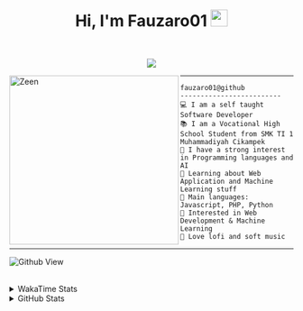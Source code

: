 <h1 align="center">
Hi, I'm Fauzaro01
  <img src="https://media.giphy.com/media/hvRJCLFzcasrR4ia7z/giphy.gif" width="30"></h1>
<br/>

<p align="center">
  <a href="https://github.com/DenverCoder1/readme-typing-svg">
    <img src="https://readme-typing-svg.herokuapp.com?lines=Chill%20and%20Coding;Full+Stack+Web+Developer;Student;Software%20Develover;Always%20learning%20new%20things&center=true&width=380&height=45">
  </a>
</p>

<img align="left" src="https://media.tenor.com/pNQi8B0fo1UAAAAi/gura-dance.gif" alt="Zeen" width="300" height="300" />
<hr>

```
fauzaro01@github
-------------------------
💻 I am a self taught Software Developer
📚 I am a Vocational High School Student from SMK TI 1 Muhammadiyah Cikampek
📝 I have a strong interest in Programming languages and AI
🌱 Learning about Web Application and Machine Learning stuff
🌟 Main languages: Javascript, PHP, Python
🚩 Interested in Web Development & Machine Learning
🎵 Love lofi and soft music 
```

<hr>

![Github View](https://komarev.com/ghpvc/?username=fauzaro01&style=flat-square)
<br><br>
<details>
  <summary>
     WakaTime Stats
  </summary>
  <br>
  <!--START_SECTION:waka-->

```txt
From: 10 September 2021 - To: 26 October 2024

Total Time: 615 hrs 47 mins

JavaScript          189 hrs 36 mins ███████▓░░░░░░░░░░░░░░░░░   30.79 %
PHP                 113 hrs 8 mins  ████▓░░░░░░░░░░░░░░░░░░░░   18.37 %
EJS                 56 hrs 49 mins  ██▒░░░░░░░░░░░░░░░░░░░░░░   09.23 %
HTML                52 hrs 9 mins   ██░░░░░░░░░░░░░░░░░░░░░░░   08.47 %
Blade Template      51 hrs 35 mins  ██░░░░░░░░░░░░░░░░░░░░░░░   08.38 %
Java                41 hrs 50 mins  █▓░░░░░░░░░░░░░░░░░░░░░░░   06.80 %
JSON                28 hrs 5 mins   █░░░░░░░░░░░░░░░░░░░░░░░░   04.56 %
CSS                 25 hrs 51 mins  █░░░░░░░░░░░░░░░░░░░░░░░░   04.20 %
Python              13 hrs 26 mins  ▓░░░░░░░░░░░░░░░░░░░░░░░░   02.18 %
Other               5 hrs 42 mins   ▒░░░░░░░░░░░░░░░░░░░░░░░░   00.93 %
```

<!--END_SECTION:waka-->
</details>
<details>
  <summary>
    GitHub Stats
  </summary>
  <br>
  <div align="center">
    <img src="https://github-readme-stats.vercel.app/api?username=Fauzaro01&show_icons=true&theme=algolia" alt="Fauzaro01's GitHub Stats" style="margin: 20px;" />
    <img src="https://github-readme-streak-stats.herokuapp.com/?user=Fauzaro01&theme=algolia" alt="Fauzaro01's GitHub Streak" style="margin: 20px;" />
  </div>

  <div align="center">
    <img src="https://github-readme-stats.vercel.app/api?username=Fauzaro01&show_icons=true&locale=en&count_private=true&hide_rank=true&custom_title=My%20GitHub%20Stats&disable_animations=true&theme=algolia" alt="Fauzaro01's Stars" style="margin: 20px;" />
    <img src="https://github-readme-stats.vercel.app/api/top-langs/?username=Fauzaro01&langs_count=8&theme=algolia&layout=compact" alt="Top Languages" style="margin: 20px;" />
  </div>
</details>
